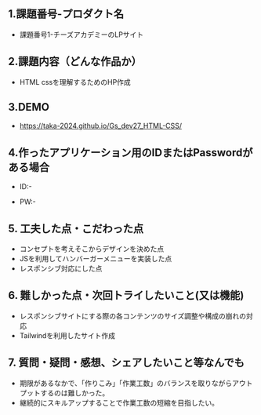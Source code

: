 ## 1.課題番号-プロダクト名

  - 課題番号1-チーズアカデミーのLPサイト


## 2.課題内容（どんな作品か）

  - HTML cssを理解するためのHP作成


## 3.DEMO

- https://taka-2024.github.io/Gs_dev27_HTML-CSS/


## 4.作ったアプリケーション用のIDまたはPasswordがある場合

- ID:-

- PW:-


## 5. 工夫した点・こだわった点

- コンセプトを考えそこからデザインを決めた点
- JSを利用してハンバーガーメニューを実装した点 
- レスポンシブ対応にした点


## 6. 難しかった点・次回トライしたいこと(又は機能)

- レスポンシブサイトにする際の各コンテンツのサイズ調整や構成の崩れの対応
- Tailwindを利用したサイト作成


## 7. 質問・疑問・感想、シェアしたいこと等なんでも

- 期限があるなかで、「作りこみ」「作業工数」のバランスを取りながらアウトプットするのは難しかった。
- 継続的にスキルアップすることで作業工数の短縮を目指したい。

